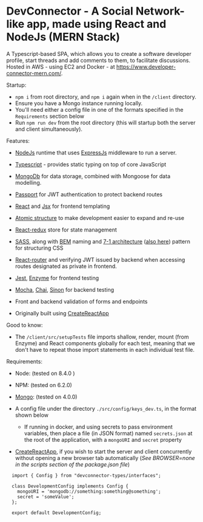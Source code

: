 # DevConnector - A Social Network-like app, made using React and NodeJs (MERN Stack)

A Typescript-based SPA, which allows you to create a software developer profile, start threads and add comments to them, to facilitate discussions.  
Hosted in AWS - using EC2 and Docker - at https://www.developer-connector-mern.com/.

Startup: 

- `npm i` from root directory, and `npm i` again when in the `/client` directory.
- Ensure you have a Mongo instance running locally.
- You'll need either a config file in one of the formats specified in the `Requirements` section below
- Run `npm run dev` from the root directory (this will startup both the server and client simultaneously).

Features:

- [NodeJs](https://nodejs.org/en/download/) runtime that uses [ExpressJs](https://www.npmjs.com/package/express) middleware to run a server.
- [Typescript](https://www.typescriptlang.org/) - provides static typing on top of core JavaScript
- [MongoDb](https://www.npmjs.com/package/mongodb) for data storage, combined with Mongoose for data modelling.
- [Passport](https://www.npmjs.com/package/passport) for JWT authentication to protect backend routes

- [React](https://reactjs.org/) and [Jsx](https://reactjs.org/docs/introducing-jsx.html) for frontend templating
- [Atomic structure](https://www.youtube.com/watch?v=q5CB1za0NfA) to make development easier to expand and re-use
- [React-redux](https://redux.js.org/basics/usage-with-react) store for state management
- [SASS](https://sass-lang.com/documentation), along with [BEM](http://getbem.com/naming/) naming and [7-1 architecture](https://sass-guidelin.es/#the-7-1-pattern) ([also here](https://gist.github.com/rveitch/84cea9650092119527bc)) pattern for structuring CSS
- [React-router](https://reacttraining.com/react-router/web/guides/quick-start/example-basic-routing) and verifying JWT issued by backend when accessing routes designated as private in frontend.
- [Jest](https://jestjs.io/docs/en/tutorial-react), [Enzyme](https://airbnb.io/enzyme/docs/guides/jest.html) for frontend testing
- [Mocha](https://mochajs.org/#getting-started), [Chai](https://www.chaijs.com/api/), [Sinon](https://sinonjs.org/releases/v7.4.1/) for backend testing
- Front and backend validation of forms and endpoints
- Originally built using [CreateReactApp](https://github.com/facebook/create-react-app)

Good to know:

- The `/client/src/setupTests` file imports shallow, render, mount (from Enzyme) and React components globally for each test, meaning that we don't have to repeat those import statements in each individual test file.

Requirements:

- Node: (tested on 8.4.0 )

- NPM: (tested on 6.2.0)

- [Mongo](https://www.mongodb.com/download-center/community): (tested on 4.0.0)

- A config file under the directory `./src/config/keys_dev.ts`, in the format shown below

  - If running in docker, and using secrets to pass environment variables, then place a file (in JSON format) named `secrets.json` at the root of the application, with a `mongoURI` and `secret` property

- [CreateReactApp](https://www.npmjs.com/package/create-react-app), if you wish to start the server and client concurrently without opening a new browser tab automatically (*See BROWSER=none in the scripts section of the package.json file*)

```
  import { Config } from "devconnector-types/interfaces";

  class DevelopmentConfig implements Config {
    mongoURI = 'mongodb://something:something@something';
    secret = 'someValue';
  };

  export default DevelopmentConfig;
```
